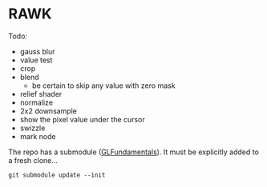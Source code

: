 # RAWK

Todo:
- gauss blur
- value test
- crop
- blend
	- be certain to skip any value with zero mask
- relief shader
- normalize
- 2x2 downsample
- show the pixel value under the cursor
- swizzle
- mark node

The repo has a submodule ([GLFundamentals](https://github.com/rlk/GLFundamentals)). It must be explicitly added to a fresh clone...

	git submodule update --init
